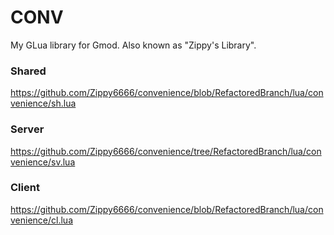 # CONV
My GLua library for Gmod. Also known as "Zippy's Library".

### Shared
https://github.com/Zippy6666/convenience/blob/RefactoredBranch/lua/convenience/sh.lua

### Server
https://github.com/Zippy6666/convenience/tree/RefactoredBranch/lua/convenience/sv.lua

### Client
https://github.com/Zippy6666/convenience/blob/RefactoredBranch/lua/convenience/cl.lua
